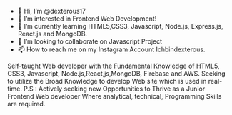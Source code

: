 - 👋 Hi, I’m @dexterous17
- 👀 I’m interested in Frontend Web Development!
- 🌱 I’m currently learning HTML5,CSS3, Javascript, Node.js, Express.js, React.js and MongoDB.
- 💞️ I’m looking to collaborate on Javascript Project
- 📫 How to reach me on my Instagram Account Ichbindexterous.

Self-taught Web developer with the Fundamental Knowledge of HTML5, CSS3, Javascript, Node.js,React,js,MongoDB, Firebase and AWS. Seeking to utilize the Broad Knowledge to develop Web site which is used in real-time.
P.S : Actively seeking new Opportunities to Thrive as a Junior Frontend Web developer Where analytical, technical, Programming Skills are required.


